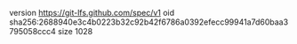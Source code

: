 version https://git-lfs.github.com/spec/v1
oid sha256:2688940e3c4b0223b32c92b42f6786a0392efecc99941a7d60baa3795058ccc4
size 1028

